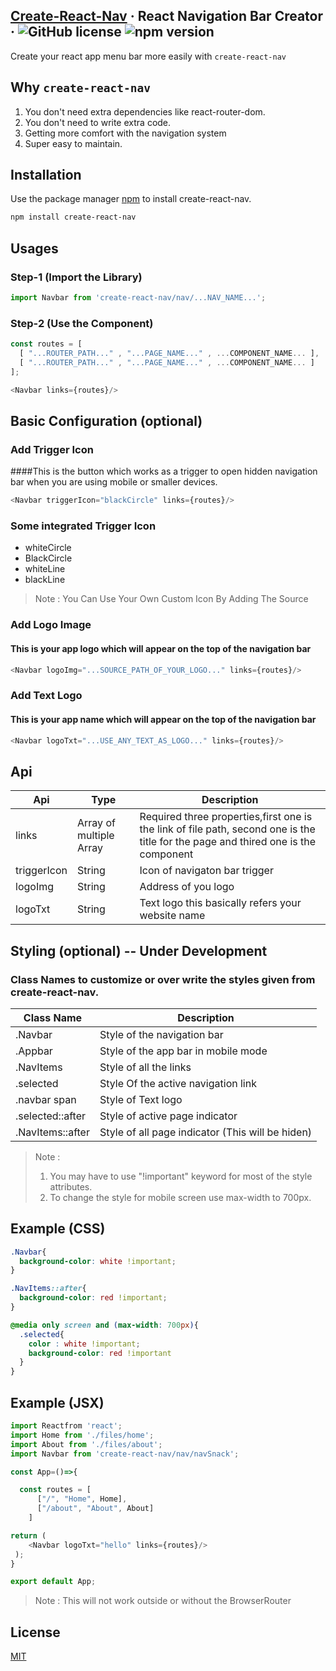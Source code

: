 ## [Create-React-Nav]((create-react-nav)) &middot; React Navigation Bar Creator &middot; ![GitHub license](https://img.shields.io/badge/license-MIT-blue.svg) ![npm version](https://img.shields.io/npm/v/create-react-nav)

Create your react app menu bar more easily with ```create-react-nav```

## Why ```create-react-nav``` 
1. You don't need extra dependencies like react-router-dom.
2. You don't need to write extra code.
3. Getting more comfort with the navigation system
4. Super easy to maintain.

## Installation

Use the package manager [npm](https://www.npmjs.com/) to install create-react-nav.

```bash
npm install create-react-nav
```

## Usages

### Step-1 (Import the Library)

```javascript
import Navbar from 'create-react-nav/nav/...NAV_NAME...';
```
### Step-2 (Use the Component)

```javascript
const routes = [
  [ "...ROUTER_PATH..." , "...PAGE_NAME..." , ...COMPONENT_NAME... ],
  [ "...ROUTER_PATH..." , "...PAGE_NAME..." , ...COMPONENT_NAME... ]
];

<Navbar links={routes}/>
```
## Basic Configuration (optional)

### Add Trigger Icon
####This is the button which works as a trigger to open hidden navigation bar when you are using mobile or smaller devices.

```javascript
<Navbar triggerIcon="blackCircle" links={routes}/>
```
### Some integrated Trigger Icon

 * whiteCircle
 * BlackCircle
 * whiteLine
 * blackLine

>Note : You Can Use Your Own Custom Icon By Adding The Source

### Add Logo Image
#### This is your app logo which will appear on the top of the navigation bar

```javascript
<Navbar logoImg="...SOURCE_PATH_OF_YOUR_LOGO..." links={routes}/>
```
### Add Text Logo
#### This is your app name which will appear on the top of the navigation bar

```javascript
<Navbar logoTxt="...USE_ANY_TEXT_AS_LOGO..." links={routes}/>
```
## Api

| Api | Type | Description |
|-------|-----------| ---------------------|
| links | Array of multiple Array | Required three properties,first one is the link of file path, second one is the title for the page and thired one is the component |
| triggerIcon | String | Icon of navigaton bar trigger |
| logoImg | String | Address of you logo |
| logoTxt | String | Text logo this basically refers your website name |

## Styling (optional) -- Under Development
### Class Names to customize or over write the styles given from create-react-nav.

| Class Name | Description |
|-------|-----------|
| .Navbar | Style of the navigation bar |
| .Appbar | Style of the app bar in mobile mode |
| .NavItems | Style of all the  links |
| .selected | Style Of the active navigation link |
| .navbar span | Style of Text logo |
| .selected::after | Style of active page indicator |
| .NavItems::after | Style of all page indicator (This will be hiden) |

>Note : 
>1. You may have to use "!important" keyword for most of the style attributes.
>2. To change the style for mobile screen use max-width to 700px.


## Example (CSS)

```css
.Navbar{
  background-color: white !important;
}

.NavItems::after{
  background-color: red !important;
}

@media only screen and (max-width: 700px){
  .selected{
    color : white !important;
    background-color: red !important
  }
}
```


## Example (JSX)

```javascript
import Reactfrom 'react';
import Home from './files/home';
import About from './files/about';
import Navbar from 'create-react-nav/nav/navSnack';

const App=()=>{

  const routes = [
      ["/", "Home", Home],
      ["/about", "About", About]
    ]

return (
    <Navbar logoTxt="hello" links={routes}/>
 );
}

export default App;

```
>Note : This will not work outside or without the BrowserRouter

## License
[MIT](https://choosealicense.com/licenses/mit/)